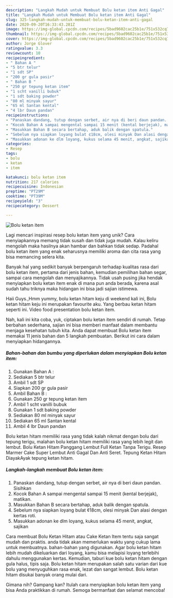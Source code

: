 ```yaml
---
description: "Langkah Mudah untuk Membuat Bolu ketan item Anti Gagal"
title: "Langkah Mudah untuk Membuat Bolu ketan item Anti Gagal"
slug: 325-langkah-mudah-untuk-membuat-bolu-ketan-item-anti-gagal
date: 2020-09-20T16:33:43.281Z
image: https://img-global.cpcdn.com/recipes/5bad9602cac25b1e/751x532cq70/bolu-ketan-item-foto-resep-utama.jpg
thumbnail: https://img-global.cpcdn.com/recipes/5bad9602cac25b1e/751x532cq70/bolu-ketan-item-foto-resep-utama.jpg
cover: https://img-global.cpcdn.com/recipes/5bad9602cac25b1e/751x532cq70/bolu-ketan-item-foto-resep-utama.jpg
author: Jorge Glover
ratingvalue: 3.3
reviewcount: 10
recipeingredient:
- " Bahan A "
- "5 btr telur"
- "1 sdt SP"
- "200 gr gula pasir"
- " Bahan B "
- "250 gr tepung ketan item"
- "1 scht vanilli bubuk"
- "1 sdt baking powder"
- "80 ml minyak sayur"
- "65 ml Santan kental"
- "4 lbr Daun pandan"
recipeinstructions:
- "Panaskan dandang, tutup dengan serbet, air nya di beri daun pandan. Sisihkan"
- "Kocok Bahan A sampai mengental sampai 15 menit (kental berjejak), matikan."
- "Masukkan Bahan B secara bertahap, aduk balik dengan spatula."
- "Sebelum nya siapkan loyang bulat ¢18cm, olesi minyak Dan alasi dengan kertas roti."
- "Masukkan adonan ke dlm loyang, kukus selama 45 menit, angkat, sajikan"
categories:
- Resep
tags:
- bolu
- ketan
- item

katakunci: bolu ketan item 
nutrition: 217 calories
recipecuisine: Indonesian
preptime: "PT29M"
cooktime: "PT39M"
recipeyield: "3"
recipecategory: Dessert

---
```



![Bolu ketan item](https://img-global.cpcdn.com/recipes/5bad9602cac25b1e/751x532cq70/bolu-ketan-item-foto-resep-utama.jpg)

Lagi mencari inspirasi resep bolu ketan item yang unik? Cara menyiapkannya memang tidak susah dan tidak juga mudah. Kalau keliru mengolah maka hasilnya akan hambar dan bahkan tidak sedap. Padahal bolu ketan item yang enak seharusnya memiliki aroma dan cita rasa yang bisa memancing selera kita.

Banyak hal yang sedikit banyak berpengaruh terhadap kualitas rasa dari bolu ketan item, pertama dari jenis bahan, kemudian pemilihan bahan segar, sampai cara mengolah dan menyajikannya. Tidak usah pusing jika hendak menyiapkan bolu ketan item enak di mana pun anda berada, karena asal sudah tahu triknya maka hidangan ini bisa jadi sajian istimewa.

Haii Guys.,Hmm yummy, bolu ketan hitam keju di weekend kali ini, Bolu ketan hitam keju ini merupakan favourite aku. Yang berbau ketan hitam seperti ini. Video food presentation bolu ketan item.


Nah, kali ini kita coba, yuk, ciptakan bolu ketan item sendiri di rumah. Tetap berbahan sederhana, sajian ini bisa memberi manfaat dalam membantu menjaga kesehatan tubuh kita. Anda dapat membuat Bolu ketan item memakai 11 jenis bahan dan 5 langkah pembuatan. Berikut ini cara dalam menyiapkan hidangannya.

<!--inarticleads1-->

##### Bahan-bahan dan bumbu yang diperlukan dalam menyiapkan Bolu ketan item:

1. Gunakan  Bahan A :
1. Sediakan 5 btr telur
1. Ambil 1 sdt SP
1. Siapkan 200 gr gula pasir
1. Ambil  Bahan B :
1. Gunakan 250 gr tepung ketan item
1. Ambil 1 scht vanilli bubuk
1. Gunakan 1 sdt baking powder
1. Sediakan 80 ml minyak sayur
1. Sediakan 65 ml Santan kental
1. Ambil 4 lbr Daun pandan


Bolu ketan hitam memiliki rasa yang tidak kalah nikmat dengan bolu dari tepung terigu, malahan bolu ketan hitam memiliki rasa yang lebih legit dan lembut. Bolu Ketan Hitam Panggang Lembut Full Ketan Tanpa Terigu. Resep Marmer Cake Super Lembut Anti Gagal Dan Anti Seret. Tepung Ketan Hitam DiayakAyak tepung ketan hitam. 

<!--inarticleads2-->

##### Langkah-langkah membuat Bolu ketan item:

1. Panaskan dandang, tutup dengan serbet, air nya di beri daun pandan. Sisihkan
1. Kocok Bahan A sampai mengental sampai 15 menit (kental berjejak), matikan.
1. Masukkan Bahan B secara bertahap, aduk balik dengan spatula.
1. Sebelum nya siapkan loyang bulat ¢18cm, olesi minyak Dan alasi dengan kertas roti.
1. Masukkan adonan ke dlm loyang, kukus selama 45 menit, angkat, sajikan


Cara membuat Bolu Ketan Hitam atau Cake Ketan Item tentu saja sangat mudah dan praktis. anda tidak akan memerlukan waktu yang cukup lama untuk membuatnya. bahan-bahan yang digunakan. Agar bolu ketan hitam lebih mudah dikeluarkan dari loyang, kamu bisa melapisi loyang terlebihi dahulu menggunakan kertas. Kemudian, taburi kue bolu ketan hitam dengan gula halus, tipis saja. Bolu ketan hitam merupakan salah satu varian dari kue bolu yang menyuguhkan rasa enak, lezat dan sangat lembut. Bolu ketan hitam disukai banyak orang mulai dari. 

Gimana nih? Gampang kan? Itulah cara menyiapkan bolu ketan item yang bisa Anda praktikkan di rumah. Semoga bermanfaat dan selamat mencoba!
